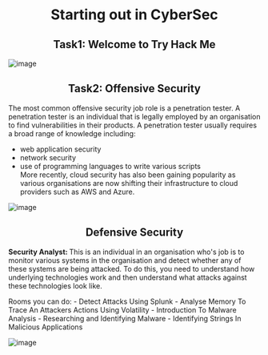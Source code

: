 <h1 align="center">Starting out in CyberSec</h1>
<h2 align="center">Task1: Welcome to Try Hack Me</h2>

![image](https://github.com/konboot/TryHackMe/assets/53315283/b5a78b72-3820-4672-9bf1-17965c1542f8)

<h2 align="center">Task2: Offensive Security</h2>
<p>The most common offensive security job role is a penetration tester. A penetration tester is an individual that is legally employed by an organisation to find vulnerabilities in their products. A penetration tester usually requires a broad range of knowledge including:

- web application security
- network security
- use of programming languages to write various scripts
<br>More recently, cloud security has also been gaining popularity as various organisations are now shifting their infrastructure to cloud providers such as AWS and Azure.</p>

![image](https://github.com/konboot/TryHackMe/assets/53315283/49d1b029-7d4c-43f2-8acc-1b0d239b68b5)

<h2 align="center">Defensive Security</h2>
<p><B>Security Analyst: </B>This is an individual in an organisation who's job is to monitor various systems in the organisation and detect whether any of these systems are being attacked. To do this, you need to understand how underlying technologies work and then understand what attacks against these technologies look like. </p>
Rooms you can do:
- Detect Attacks Using Splunk
- Analyse Memory To Trace An Attackers Actions Using Volatility
- Introduction To Malware Analysis
- Researching and Identifying Malware
- Identifying Strings In Malicious Applications

![image](https://github.com/konboot/TryHackMe/assets/53315283/27b62ba9-ed9d-4b7f-9f22-0720ad37a1d1)
